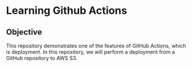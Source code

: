 # Learning Github Actions

## Objective
This repository demonstrates one of the features of GitHub Actions,
which is deployment. In this repository, we will perform a deployment from a GitHub repository to AWS S3.